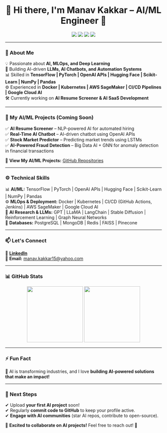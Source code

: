 <h1 align="center"> 👋 Hi there, I'm Manav Kakkar – AI/ML Engineer 🚀 </h1>

<p align="center">
  <img src="https://img.shields.io/badge/AI%20Engineer-%230A66C2?style=flat&logo=ai" />
  <img src="https://img.shields.io/badge/GenAI-%23FF6F00?style=flat&logo=openai" />
  <img src="https://img.shields.io/badge/MLOps-%232ECC71?style=flat&logo=kubernetes" />
  <img src="https://img.shields.io/badge/Deep%20Learning-%231A5276?style=flat&logo=pytorch" />
</p>

---

### **🔹 About Me**
💡 Passionate about **AI, MLOps, and Deep Learning**  
🎯 Building AI-driven **LLMs, AI Chatbots, and Automation Systems**  
📊 Skilled in **TensorFlow | PyTorch | OpenAI APIs | Hugging Face | Scikit-Learn | NumPy | Pandas**  
⚙️ Experienced in **Docker | Kubernetes | AWS SageMaker | CI/CD Pipelines | Google Cloud AI**  
🛠️ Currently working on **AI Resume Screener & AI SaaS Development**  

---

### **🚀 My AI/ML Projects (Coming Soon)**
✅ **AI Resume Screener** – NLP-powered AI for automated hiring  
✅ **Real-Time AI Chatbot** – AI-driven chatbot using OpenAI APIs  
✅ **Stock Market Predictor** – Predicting market trends using LSTMs  
✅ **AI-Powered Fraud Detection** – Big Data AI + GNN for anomaly detection in financial transactions  

📂 **View My AI/ML Projects:** [GitHub Repositories](https://github.com/ManavKakkar-AIML?tab=repositories)  

---

### **⚙️ Technical Skills**
📊 **AI/ML:** TensorFlow | PyTorch | OpenAI APIs | Hugging Face | Scikit-Learn | NumPy | Pandas  
⚙️ **MLOps & Deployment:** Docker | Kubernetes | CI/CD (GitHub Actions, Jenkins) | AWS SageMaker | Google Cloud AI  
🧠 **AI Research & LLMs:** GPT | LLaMA | LangChain | Stable Diffusion | Reinforcement Learning | Graph Neural Networks  
📂 **Databases:** PostgreSQL | MongoDB | Redis | FAISS | Pinecone  

---

### **📫 Let's Connect**
🔗 [**LinkedIn**](https://linkedin.com/in/manav-kakkar-15m2005)  
📩 **Email:** manav.kakkar15@yahoo.com  

---

### **📊 GitHub Stats**
<p align="center">
  <img src="https://github-readme-stats.vercel.app/api?username=ManavKakkar-AIML&show_icons=true&theme=radical" height="180em"/>
  <img src="https://github-readme-stats.vercel.app/api/top-langs/?username=ManavKakkar-AIML&layout=compact&theme=radical" height="180em"/>
</p>

---

### **⚡ Fun Fact**
🧠 AI is transforming industries, and I love **building AI-powered solutions that make an impact!**  

---

### **📌 Next Steps**
✔ Upload **your first AI project** soon!  
✔ Regularly **commit code to GitHub** to keep your profile active.  
✔ **Engage with AI communities** (star AI repos, contribute to open-source).  

🚀 **Excited to collaborate on AI projects!** Feel free to reach out! 🎯  
